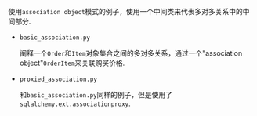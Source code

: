 使用`association object`模式的例子，使用一个中间类来代表多对多关系中的中间部分.

- `basic_association.py`

    阐释一个`Order`和`Item`对象集合之间的多对多关系，通过一个"association object"`OrderItem`来关联购买价格.

- `proxied_association.py`

    和`basic_association.py`同样的例子，但是使用了`sqlalchemy.ext.associationproxy`.